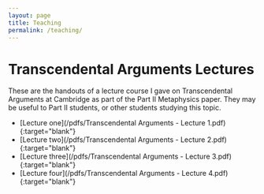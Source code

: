 ```yaml
---
layout: page
title: Teaching
permalink: /teaching/
---
```


Transcendental Arguments Lectures
=================================
These are the handouts of a lecture course I gave on Transcendental Arguments at Cambridge as part of the Part II Metaphysics paper. They may be useful to Part II students, or other students studying this topic.

* [Lecture one](/pdfs/Transcendental Arguments - Lecture 1.pdf){:target="blank"}
* [Lecture two](/pdfs/Transcendental Arguments - Lecture 2.pdf){:target="blank"}
* [Lecture three](/pdfs/Transcendental Arguments - Lecture 3.pdf){:target="blank"}
* [Lecture four](/pdfs/Transcendental Arguments - Lecture 4.pdf){:target="blank"}
